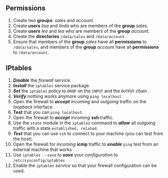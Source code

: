 ## Permissions

1. Create two __groups__: _sales_ and _account_.
2. Create __users__ _lisa_ and _linda_ who are members of the __group__ _sales_.
3. Create __users__ _leo_ and _lea_ who are members of the __group__ _account_.
4. Create the __directories__ ```/data/sales``` and ```/data/account```.
5. Ensure that members of the __group__ _sales_ have all __permissions__ to ```/data/sales```, and members of the __group__ _account_ have all __permissions__ to ```/data/account```.

## IPtables
1. ___Disable___ the _firewall_ service.
2. ___Install___ the ```iptables``` service package.
3. ___Set___ the ```iptables``` _policy_ to ```DROP``` on the ```INPUT``` and the ```OUTPUT``` chain .
4. ___Verify___ nothing works anymore using ```ping localhost```
5. Open the firewall to ___accept___ _incoming_ and _outgoing_ traffic on the _loopback_ interface.
6. __Test__ that you can ```ping localhost```.
7. Open the firewall to ___accept___ _incoming_ __ssh__ traffic.
8. Use the ```state``` module in the ```iptables``` command to ___allow___ all _outgoing_ traffic with a state ```established, related```.
9. ___Test___ that you can use ```ssh``` to connect to your machine (you can test from the host).
10. Open the firewall for _incoming_ __icmp__ traffic to ___enable___ ``ping`` test from an external machine that works
11. Use ```iptables --save``` to ___save___ your _configuration_ to ```/etc/sysconfig/iptables``` 
12. Enable the ```iptables``` _service_ so that your firewall configuration can be used.